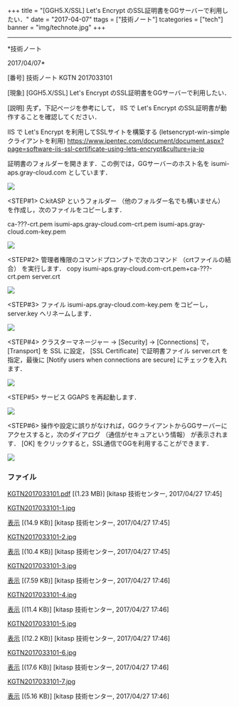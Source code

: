 ﻿+++
title = "[GGH5.X/SSL] Let's Encrypt のSSL証明書をGGサーバーで利用したい．"
date = "2017-04-07"
ttags = ["技術ノート"]
tcategories = ["tech"]
banner = "img/technote.jpg"
+++

-----------------------------------------------------------------------------------------------------------------------------

*技術ノート

2017/04/07*


[番号]
技術ノート KGTN 2017033101

[現象]
[GGH5.X/SSL] Let's Encrypt のSSL証明書をGGサーバーで利用したい．

[説明]
先ず，下記ページを参考にして， IIS で Let's Encrypt
のSSL証明書が動作することを確認してください．

IIS で Let's Encrypt を利用してSSLサイトを構築する
(letsencrypt-win-simple クライアントを利用)
<https://www.ipentec.com/document/document.aspx?page=software-iis-ssl-certificate-using-lets-encrypt&culture=ja-jp>

証明書のフォルダーを開きます．この例では，GGサーバーのホスト名を
isumi-aps.gray-cloud.com としています．

![](http://techreport.kitasp.net/attachments/download/3480/KGTN2017033101-1.jpg)

<STEP#1>
C:kitASP というフォルダー （他のフォルダー名でも構いません）
を作成し，次のファイルをコピーします．

ca-???-crt.pem
isumi-aps.gray-cloud.com-crt.pem
isumi-aps.gray-cloud.com-key.pem

![](http://techreport.kitasp.net/attachments/download/3481/KGTN2017033101-2.jpg)

<STEP#2>
管理者権限のコマンドプロンプトで次のコマンド （crtファイルの結合）
を実行します．
copy isumi-aps.gray-cloud.com-crt.pem+ca-???-crt.pem server.crt

![](http://techreport.kitasp.net/attachments/download/3482/KGTN2017033101-3.jpg)

<STEP#3>
ファイル isumi-aps.gray-cloud.com-key.pem をコピーし， server.key
へリネームします．

![](http://techreport.kitasp.net/attachments/download/3483/KGTN2017033101-4.jpg)

<STEP#4>
クラスターマネージャー → [Security] → [Connections] で，
[Transport] を SSL に設定， [SSL Certificate] で証明書ファイル
server.crt を指定，最後に [Notify users when connections are secure]
にチェックを入れます．

![](http://techreport.kitasp.net/attachments/download/3484/KGTN2017033101-5.jpg)

<STEP#5>
サービス GGAPS を再起動します．

![](http://techreport.kitasp.net/attachments/download/3485/KGTN2017033101-6.jpg)

<STEP#6>
操作や設定に誤りがなければ，GGクライアントからGGサーバーにアクセスすると，次のダイアログ
（通信がセキュアという情報） が表示されます． [OK]
をクリックすると，SSL通信でGGを利用することができます．

![](http://techreport.kitasp.net/attachments/download/3486/KGTN2017033101-7.jpg)


### ファイル

 
 


[KGTN2017033101.pdf](http://techreport.kitasp.net/attachments/download/3479/KGTN2017033101.pdf)
 [(1.23 MB)] [kitasp 技術センター, 2017/04/27
17:45]

[KGTN2017033101-1.jpg](http://techreport.kitasp.net/attachments/download/3480/KGTN2017033101-1.jpg)

[表示](http://techreport.kitasp.net/attachments/3480/KGTN2017033101-1.jpg "表示")
 [(14.9 KB)] [kitasp 技術センター, 2017/04/27
17:45]

[KGTN2017033101-2.jpg](http://techreport.kitasp.net/attachments/download/3481/KGTN2017033101-2.jpg)

[表示](http://techreport.kitasp.net/attachments/3481/KGTN2017033101-2.jpg "表示")
 [(10.4 KB)] [kitasp 技術センター, 2017/04/27
17:45]

[KGTN2017033101-3.jpg](http://techreport.kitasp.net/attachments/download/3482/KGTN2017033101-3.jpg)

[表示](http://techreport.kitasp.net/attachments/3482/KGTN2017033101-3.jpg "表示")
 [(7.59 KB)] [kitasp 技術センター, 2017/04/27
17:46]

[KGTN2017033101-4.jpg](http://techreport.kitasp.net/attachments/download/3483/KGTN2017033101-4.jpg)

[表示](http://techreport.kitasp.net/attachments/3483/KGTN2017033101-4.jpg "表示")
 [(11.4 KB)] [kitasp 技術センター, 2017/04/27
17:46]

[KGTN2017033101-5.jpg](http://techreport.kitasp.net/attachments/download/3484/KGTN2017033101-5.jpg)

[表示](http://techreport.kitasp.net/attachments/3484/KGTN2017033101-5.jpg "表示")
 [(12.2 KB)] [kitasp 技術センター, 2017/04/27
17:46]

[KGTN2017033101-6.jpg](http://techreport.kitasp.net/attachments/download/3485/KGTN2017033101-6.jpg)

[表示](http://techreport.kitasp.net/attachments/3485/KGTN2017033101-6.jpg "表示")
 [(17.6 KB)] [kitasp 技術センター, 2017/04/27
17:46]

[KGTN2017033101-7.jpg](http://techreport.kitasp.net/attachments/download/3486/KGTN2017033101-7.jpg)

[表示](http://techreport.kitasp.net/attachments/3486/KGTN2017033101-7.jpg "表示")
 [(5.16 KB)] [kitasp 技術センター, 2017/04/27
17:46]


 


 

